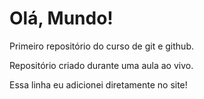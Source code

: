 # Olá, Mundo!

Primeiro repositório do curso de git e github.

Repositório criado durante uma aula ao vivo.

Essa linha eu adicionei diretamente no site!
